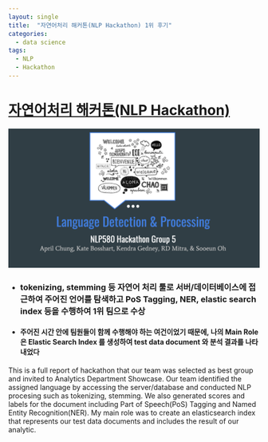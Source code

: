 ```yaml
---
layout: single
title:  "자연어처리 해커톤(NLP Hackathon) 1위 후기"
categories:
  - data science
tags:
  - NLP
  - Hackathon
---
```


# [자연어처리 해커톤(NLP Hackathon)](https://github.com/sooeun67/NLP/blob/master/Hackathon.pdf)

![hackathon](../images/2019-12-09-nlp-hackathon/hackathon.jpeg)

- ### tokenizing, stemming 등 자연어 처리 툴로 서버/데이터베이스에 접근하여 주어진 언어를 탐색하고 PoS Tagging, NER, elastic search index 등을 수행하여 1위 팀으로 수상

- #### 주어진 시간 안에 팀원들이 함께 수행해야 하는 여건이었기 때문에, 나의 Main Role 은 Elastic Search Index 를 생성하여 test data document 와 분석 결과를 나타내었다

This is a full report of hackathon that our team was selected as best group and invited to Analytics Department Showcase. Our team identified the assigned language by accessing the server/database and conducted NLP procesing such as tokenizing, stemming. We also generated scores and labels for the document including Part of Speech(PoS) Tagging and Named Entity Recognition(NER). My main role was to create an elasticsearch index that represents our test data documents and includes the result of our analytic.
